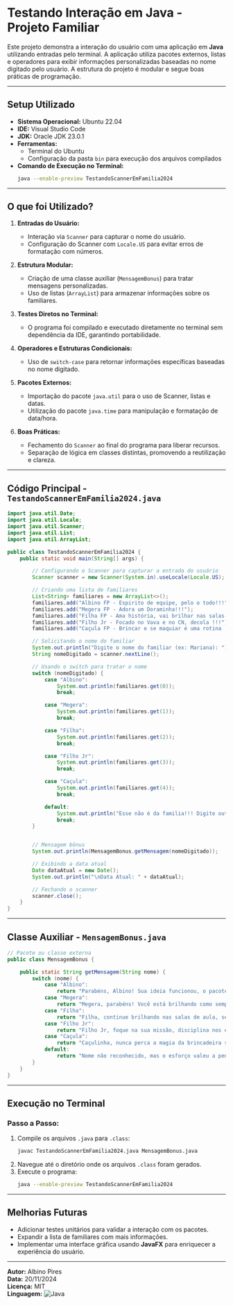 # **Testando Interação em Java - Projeto Familiar**

Este projeto demonstra a interação do usuário com uma aplicação em **Java** utilizando entradas pelo terminal. A aplicação utiliza pacotes externos, listas e operadores para exibir informações personalizadas baseadas no nome digitado pelo usuário. A estrutura do projeto é modular e segue boas práticas de programação.

---

## **Setup Utilizado**
- **Sistema Operacional:** Ubuntu 22.04
- **IDE:** Visual Studio Code
- **JDK:** Oracle JDK 23.0.1
- **Ferramentas:** 
  - Terminal do Ubuntu
  - Configuração da pasta `bin` para execução dos arquivos compilados
- **Comando de Execução no Terminal:**
  ```bash
  java --enable-preview TestandoScannerEmFamilia2024
  ```

---

## **O que foi Utilizado?**

1. **Entradas do Usuário:**
   - Interação via `Scanner` para capturar o nome do usuário.
   - Configuração do Scanner com `Locale.US` para evitar erros de formatação com números.

2. **Estrutura Modular:**
   - Criação de uma classe auxiliar (`MensagemBonus`) para tratar mensagens personalizadas.
   - Uso de listas (`ArrayList`) para armazenar informações sobre os familiares.

3. **Testes Diretos no Terminal:**
   - O programa foi compilado e executado diretamente no terminal sem dependência da IDE, garantindo portabilidade.

4. **Operadores e Estruturas Condicionais:**
   - Uso de `switch-case` para retornar informações específicas baseadas no nome digitado.

5. **Pacotes Externos:**
   - Importação do pacote `java.util` para o uso de Scanner, listas e datas.
   - Utilização do pacote `java.time` para manipulação e formatação de data/hora.

6. **Boas Práticas:**
   - Fechamento do `Scanner` ao final do programa para liberar recursos.
   - Separação de lógica em classes distintas, promovendo a reutilização e clareza.

---

## **Código Principal - `TestandoScannerEmFamilia2024.java`**

```java
import java.util.Date;
import java.util.Locale;
import java.util.Scanner;
import java.util.List;
import java.util.ArrayList;

public class TestandoScannerEmFamilia2024 {
    public static void main(String[] args) {

        // Configurando o Scanner para capturar a entrada do usuário
        Scanner scanner = new Scanner(System.in).useLocale(Locale.US);

        // Criando uma lista de familiares
        List<String> familiares = new ArrayList<>();
        familiares.add("Albino FP - Espirito de equipe, pelo o todo!!!");
        familiares.add("Megera FP - Adora um Doraminha!!!");
        familiares.add("Filha FP - Ama história, vai brilhar nas salas de aula !!!");
        familiares.add("Filho Jr - Focado no Vava e no CN, decola !!!");
        familiares.add("Caçula FP - Brincar e se maquiar é uma rotina !!!");

        // Solicitando o nome do familiar
        System.out.println("Digite o nome do familiar (ex: Mariana): ");
        String nomeDigitado = scanner.nextLine();

        // Usando o switch para tratar o nome
        switch (nomeDigitado) {
            case "Albino":
                System.out.println(familiares.get(0));
                break;

            case "Megera":
                System.out.println(familiares.get(1));
                break;

            case "Filha":
                System.out.println(familiares.get(2));
                break;

            case "Filho Jr":
                System.out.println(familiares.get(3));
                break;

            case "Caçula":
                System.out.println(familiares.get(4));
                break;

            default:
                System.out.println("Esse não é da familia!!! Digite outro nome.");
                break;
        }


        // Mensagem bônus
        System.out.println(MensagemBonus.getMensagem(nomeDigitado));

        // Exibindo a data atual
        Date dataAtual = new Date();
        System.out.println("\nData Atual: " + dataAtual);

        // Fechando o scanner
        scanner.close();
    }
}
```

---

## **Classe Auxiliar - `MensagemBonus.java`**

```java
// Pacote ou classe externa
public class MensagemBonus {

    public static String getMensagem(String nome) {
        switch (nome) {
            case "Albino":
                return "Parabéns, Albino! Sua ideia funcionou, o pacote integrou ao código atual!";
            case "Megera":
                return "Megera, parabéns! Você está brilhando como sempre.";
            case "Filha":
                return "Filha, continue brilhando nas salas de aula, seu retorno é sua independência financeira!";
            case "Filho Jr":
                return "Filho Jr, foque na sua missão, disciplina nos estudos e passe para CN, ganhará um PC ZeroBala!";
            case "Caçula":
                return "Caçulinha, nunca perca a magia da brincadeira sua familia te ama, BEBE DO PAPAI!";
            default:
                return "Nome não reconhecido, mas o esforço valeu a pena!";
        }
    }
}

```

---

## **Execução no Terminal**

### **Passo a Passo:**
1. Compile os arquivos `.java` para `.class`:
   ```bash
   javac TestandoScannerEmFamilia2024.java MensagemBonus.java
   ```
2. Navegue até o diretório onde os arquivos `.class` foram gerados.
3. Execute o programa:
   ```bash
   java --enable-preview TestandoScannerEmFamilia2024
   ```

---

## **Melhorias Futuras**

- Adicionar testes unitários para validar a interação com os pacotes.
- Expandir a lista de familiares com mais informações.
- Implementar uma interface gráfica usando **JavaFX** para enriquecer a experiência do usuário.

---

**Autor:** Albino Pires  
**Data:** 20/11/2024  
**Licença:** MIT  
**Linguagem:** ![Java](https://img.shields.io/badge/Java-ED8B00?style=for-the-badge&logo=java&logoColor=white)